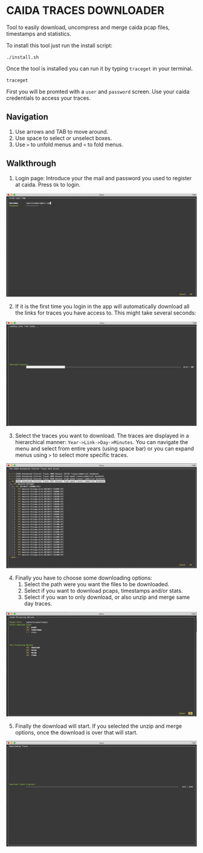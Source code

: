 CAIDA TRACES DOWNLOADER
=======================

Tool to easily download, uncompress and merge caida pcap files, timestamps and statistics.

To install this tool just run the install script:

```
./install.sh
```

Once the tool is installed you can run it by typing `traceget` in your terminal.

```
traceget
```

First you will be promted with a `user` and `password` screen. Use your caida credentials to access your traces.


## Navigation

1. Use arrows and TAB to move around.
2. Use space to select or unselect boxes.
3. Use `>` to unfold menus and `<` to fold menus.

## Walkthrough

1. Login page: Introduce your the mail and password you used to register at caida. Press `Ok` to login.

<p align="center">
<img src="images/login.png" title="Login Page">
<p/>

2. If it is the first time you login in the app will automatically download all the links for traces you have access
to. This might take several seconds:

<p align="center">
<img src="images/database.png" title="Downloading all the available traces for the user">
<p/>


3. Select the traces you want to download. The traces are displayed in a hierarchical manner: `Year->Link->Day->Minutes`. You
can navigate the menu and select from entire years (using space bar) or you can expand menus using `>` to select more specific traces.

<p align="center">
<img src="images/traces.png" title="Select the traces you want to download by (year, link, day, minute)">
<p/>


4. Finally you have to choose some downloading options:
    1. Select the path were you want the files to be downloaded.
    2. Select if you want to download pcaps, timestamps and/or stats.
    3. Select if you wan to only download, or also unzip and merge same day traces.

<p align="center">
<img src="images/options.png" title="Select your options (path, types of files, and postprocessing)">
<p/>


5. Finally the download will start. If you selected the unzip and merge options, once the download is over that will start.

<p align="center">
<img src="images/downloading.png" title="Downloading Page">
<p/>